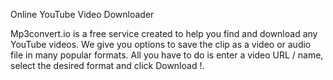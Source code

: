 Online YouTube Video Downloader

Mp3convert.io is a free service created to help you find and download any YouTube videos. We give you options to save the clip as a video or audio file in many popular formats. All you have to do is enter a video URL / name, select the desired format and click Download !.
